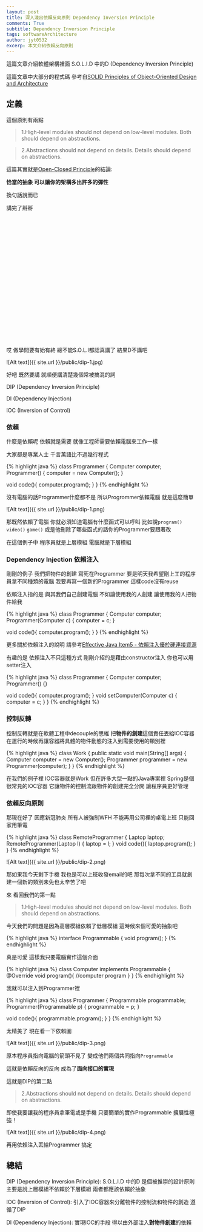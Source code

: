 ```yaml
---
layout: post
title: 深入淺出依賴反向原則 Dependency Inversion Principle
comments: True 
subtitle: Dependency Inversion Principle
tags: softwareArchitecture
author: jyt0532
excerp: 本文介紹依賴反向原則
---
```


這篇文章介紹軟體架構裡面 S.O.L.I.D 中的D (Dependency Inversion Principle)

這篇文章中大部分的程式碼 參考自[SOLID Principles of Object-Oriented Design and Architecture](https://www.udemy.com/course/solid-principles-object-oriented-design-architecture)


## 定義

這個原則有兩點

> 1.High-level modules should not depend on low-level modules. Both should depend on abstractions.

> 2.Abstractions should not depend on details. Details should depend on abstractions.

這篇其實就是[Open-Closed Principle](/2020/03/19/ocp/)的結論:

**恰當的抽象 可以讓你的架構多出許多的彈性**

換句話說而已 

講完了掰掰

&nbsp;

&nbsp;

&nbsp;

&nbsp;

&nbsp;

&nbsp;

&nbsp;

&nbsp;

&nbsp;

&nbsp;

&nbsp;

哎 做學問要有始有終 總不能S.O.L.I都認真講了 結果D不講吧

![Alt text]({{ site.url }}/public/dip-1.jpg)

好吧 既然要講 就順便講清楚幾個常被搞混的詞

DIP (Dependency Inversion Principle)

DI (Dependency Injection)

IOC (Inversion of Control)

### 依賴

什麼是依賴呢 依賴就是需要 就像工程師需要依賴電腦來工作一樣

大家都是專業人士 千言萬語比不過幾行程式

{% highlight java %}
class Programmer {
  Computer computer;
  Programmer() {
    computer = new Computer();
  }

  void code(){
    computer.program();
  }
}
{% endhighlight %}

沒有電腦的話Programmer什麼都不是 所以Progrommer依賴電腦 就是這麼簡單

![Alt text]({{ site.url }}/public/dip-1.png)

那既然依賴了電腦 你就必須知道電腦有什麼函式可以呼叫 比如說`program()` `video()` `game()` 或是他刪除了哪些函式的話你的Programmer要跟著改

在這個例子中 程序員就是上層模組 電腦就是下層模組

### Dependency Injection 依賴注入

剛剛的例子 我們把物件的創建 寫死在Programmer 要是明天我希望剛上工的程序員拿不同種類的電腦
我要再寫一個新的Programmer 這樣code沒有reuse 

依賴注入指的是 與其我們自己創建電腦 不如讓使用我的人創建 讓使用我的人把物件給我

{% highlight java %}
class Programmer {
  Computer computer;
  Programmer(Computer c) {
    computer = c;
  }

  void code(){
    computer.program();
  }
}
{% endhighlight %}

更多關於依賴注入的說明 請參考[Effective Java Item5 - 依賴注入優於硬連接資源](/2020/03/17/prefer-dependency-injection-to-hardwiring-resources/)

有趣的是 依賴注入不只這種方式 剛剛介紹的是藉由constructor注入 你也可以用setter注入

{% highlight java %}
class Programmer {
  Computer computer;
  Programmer() {}

  void code(){
    computer.program();
  }
  void setComputer(Computer c) {
    computer = c;
  }
}
{% endhighlight %}


### 控制反轉

控制反轉就是在軟體工程中decouple的思維 把**物件的創建**這個責任丟給IOC容器 在運行的時候再讓容器將具體的物件動態的注入到需要使用的類別裡

{% highlight java %}
class Work {
  public static void main(String[] args) {
    Computer computer = new Computer();
    Programmer programmer = new Programmer(computer);
  }
}
{% endhighlight %}

在我們的例子裡 IOC容器就是Work  但在許多大型一點的Java專案裡 Spring是個很常見的IOC容器 它讓物件的控制流跟物件的創建完全分開 讓程序員更好管理

### 依賴反向原則

那現在好了 因應新冠肺炎 所有人被強制WFH 不能再用公司裡的桌電上班 只能回家用筆電

{% highlight java %}
class RemoteProgrammer {
  Laptop laptop;
  RemoteProgrammer(Laptop l) {
    laptop = l;
  }
  void code(){
    laptop.program();
  }
}
{% endhighlight %}

![Alt text]({{ site.url }}/public/dip-2.png)

那如果我今天剩下手機 我也是可以上班收發email的吧 那每次拿不同的工具就創建一個新的類別未免也太辛苦了吧

來 看回我們的第一點

> 1.High-level modules should not depend on low-level modules. Both should depend on abstractions.

今天我們的問題是因為高層模組依賴了低層模組 這時候來個可愛的抽象吧

{% highlight java %}
interface Programmable {
    void program();
}
{% endhighlight %}

真是可愛 這樣我只要電腦實作這個介面

{% highlight java %}
class Computer implements Programmable {
    @Override
    void program(){
      //computer program
    }
}
{% endhighlight %}

我就可以注入到Programmer裡

{% highlight java %}
class Programmer {
  Programmable programmable;
  Programmer(Programmable p) {
    programmable = p;
  }

  void code(){
    programmable.program();
  }
}
{% endhighlight %}

太精美了 現在看一下依賴圖

![Alt text]({{ site.url }}/public/dip-3.png)

原本程序員指向電腦的箭頭不見了 變成他們兩個共同指向`Programmable`

這就是依賴反向的反向 成為了**面向接口的實現**

這就是DIP的第二點

> 2.Abstractions should not depend on details. Details should depend on abstractions.

即使我要讓我的程序員拿筆電或是手機 只要簡單的實作Programmable 擴展性極強！

![Alt text]({{ site.url }}/public/dip-4.png)

再用依賴注入丟給Programmer 搞定


## 總結

DIP (Dependency Inversion Principle): S.O.L.I.D 中的D 是個被推崇的設計原則 主要是說上層模組不依賴於下層模組 兩者都應該依賴於抽象

IOC (Inversion of Control): 引入了IOC容器來分離物件的控制流和物件的創造 遵循了DIP 

DI (Dependency Injection): 實現IOC的手段 得以由外部注入**對物件創建**的依賴



